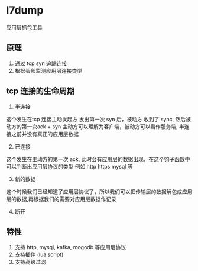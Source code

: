 # l7dump

应用层抓包工具


## 原理

1. 通过 tcp syn 追踪连接
2. 根据头部监测应用层连接类型

## tcp 连接的生命周期

1. 半连接

这个发生在tcp 连接主动发起方 发出第一次 syn 后，被动方 收到了 sync, 然后被动方的第一次ack + syn 
主动方可以理解为客户端，被动方可以看作服务端, 半连接之前并没有真正的应用层数据

2. 已连接

这个发生在主动方的第一次 ack, 此时会有应用层的数据出现，在这个钩子函数中可以判断出应用层协议的类型
例如 http https mysql 等

3. 新的数据

这个时候我们已经知道了应用层协议了，所以我们可以把传输层的数据解包成应用层的数据,再根据我们的需要对应用层数据作记录

4. 断开


## 特性

1. 支持 http, mysql, kafka, mogodb 等应用层协议
2. 支持插件 (lua script)
3. 支持高级过滤
